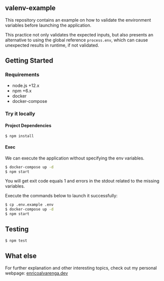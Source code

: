 ## valenv-example

This repository contains an example on how to validate the environment variables before launching the application.

This practice not only validates the expected inputs, but also presents an alternative to using the global reference `process.env`, which can cause unexpected results in runtime, if not validated.

## Getting Started

### Requirements

- node.js +12.x
- npm +6.x
- docker
- docker-compose

### Try it locally

#### Project Dependencies

```bash
$ npm install
```

#### Exec

We can execute the application without specifying the env variables.

```bash
$ docker-compose up -d
$ npm start
```

You will get exit code equals 1 and errors in the stdout related to the missing variables.

Execute the commands below to launch it successfully:

```bash
$ cp .env.example .env
$ docker-compose up -d
$ npm start
```

## Testing

```bash
$ npm test
```

## What else

For further explanation and other interesting topics, check out my personal webpage:
<a href="https://enricoalvarenga.dev/" target="_blank">enricoalvarenga.dev</a>
